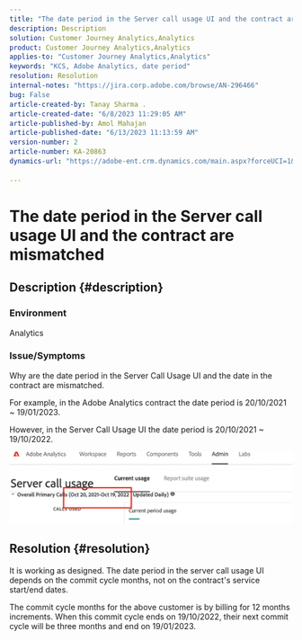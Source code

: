 ```yaml
---
title: "The date period in the Server call usage UI and the contract are mismatched"
description: Description
solution: Customer Journey Analytics,Analytics
product: Customer Journey Analytics,Analytics
applies-to: "Customer Journey Analytics,Analytics"
keywords: "KCS, Adobe Analytics, date period"
resolution: Resolution
internal-notes: "https://jira.corp.adobe.com/browse/AN-296466"
bug: False
article-created-by: Tanay Sharma .
article-created-date: "6/8/2023 11:29:05 AM"
article-published-by: Amol Mahajan
article-published-date: "6/13/2023 11:13:59 AM"
version-number: 2
article-number: KA-20863
dynamics-url: "https://adobe-ent.crm.dynamics.com/main.aspx?forceUCI=1&pagetype=entityrecord&etn=knowledgearticle&id=718f0faa-ef05-ee11-8f6e-6045bd006b3d"

---
```

# The date period in the Server call usage UI and the contract are mismatched

## Description {#description}


### <b>Environment</b>

Analytics

### <b>Issue/Symptoms</b>

Why are the date period in the Server Call Usage UI and the date in the contract are mismatched.

For example, in the Adobe Analytics contract the date period is 20/10/2021 ~ 19/01/2023.


However, in the Server Call Usage UI the date period is 20/10/2021 ~ 19/10/2022.


<b>![](assets/___728f0faa-ef05-ee11-8f6e-6045bd006b3d___.png)</b>

## Resolution {#resolution}


It is working as designed. The date period in the server call usage UI depends on the commit cycle months, not on the contract's service start/end dates.

The commit cycle months for the above customer is by billing for 12 months increments. When this commit cycle ends on 19/10/2022, their next commit cycle will be three months and end on 19/01/2023.
